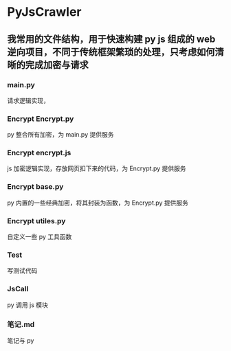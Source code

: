 # PyJsCrawler

## 我常用的文件结构，用于快速构建 py js 组成的 web 逆向项目，不同于传统框架繁琐的处理，只考虑如何清晰的完成加密与请求

### main.py
请求逻辑实现，

### Encrypt Encrypt.py
py 整合所有加密，为 main.py 提供服务

### Encrypt encrypt.js
js 加密逻辑实现，存放网页扣下来的代码，为 Encrypt.py 提供服务

### Encrypt base.py
py 内置的一些经典加密，将其封装为函数，为 Encrypt.py 提供服务

### Encrypt utiles.py
自定义一些 py 工具函数

### Test
写测试代码

### JsCall
py 调用 js 模块

### 笔记.md
笔记与 py 
